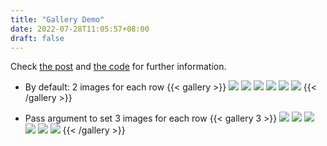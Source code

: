 ```yaml
---
title: "Gallery Demo"
date: 2022-07-28T11:05:57+08:00
draft: false
---
```


Check [the post](https://aben20807.github.io/posts/20220728-hugo-easy-gallery-shortcode/) and [the code](https://github.com/aben20807/hugo-gallery-demo) for further information.

+ By default: 2 images for each row
{{< gallery >}}
![](https://lh3.googleusercontent.com/d/1wWrFNbyQ0BQ0qTPEXcblkeR54xnPdeAb)
![](https://lh3.googleusercontent.com/d/1uugZDstiLSwWN3BIO8i2PDpjS4rku-iT)
![](https://lh3.googleusercontent.com/d/10NpapeFoBfUUoHYjawvAV398wG2mS7R_)
![](https://lh3.googleusercontent.com/d/1xaGKuszWM8JSX-GvctBzfqD37Ktkx16q)
![](https://lh3.googleusercontent.com/d/1EMRHoIC8H3h6EO-hBdZLqsnVLVrVV3U9)
![](https://lh3.googleusercontent.com/d/11IMqs0L_cWbV03bE-GMrydLl68ILKgff)
{{< /gallery >}}

+ Pass argument to set 3 images for each row
{{< gallery 3 >}}
![](https://lh3.googleusercontent.com/d/1wWrFNbyQ0BQ0qTPEXcblkeR54xnPdeAb)
![](https://lh3.googleusercontent.com/d/1uugZDstiLSwWN3BIO8i2PDpjS4rku-iT)
![](https://lh3.googleusercontent.com/d/10NpapeFoBfUUoHYjawvAV398wG2mS7R_)
![](https://lh3.googleusercontent.com/d/1xaGKuszWM8JSX-GvctBzfqD37Ktkx16q)
![](https://lh3.googleusercontent.com/d/1EMRHoIC8H3h6EO-hBdZLqsnVLVrVV3U9)
![](https://lh3.googleusercontent.com/d/11IMqs0L_cWbV03bE-GMrydLl68ILKgff)
{{< /gallery >}}
